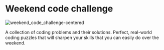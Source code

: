 # Weekend code challenge

![weekend_code_challenge-centered](https://user-images.githubusercontent.com/6524512/102004590-7e92da80-3d55-11eb-8b40-68e8a08c18bc.png)

A collection of coding problems and their solutions. Perfect, real-world coding puzzles that will sharpen your skills that you can easily do over the weekend.

